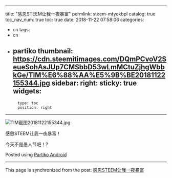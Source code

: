 
---
title: "感恩STEEM让我一夜暴富"
permlink: steem-mtyokbpl
catalog: true
toc_nav_num: true
toc: true
date: 2018-11-22 07:58:06
categories:
- cn
tags:
- cn
- partiko
thumbnail: https://cdn.steemitimages.com/DQmPCvoV2SeueSohAsJUp7CMSbbD53wLmMCtuZjhgWbbkGe/TIM%E6%88%AA%E5%9B%BE20181122155344.jpg
sidebar:
    right:
        sticky: true
widgets:
    -
        type: toc
        position: right
---


![TIM截图20181122155344.jpg](https://cdn.steemitimages.com/DQmPCvoV2SeueSohAsJUp7CMSbbD53wLmMCtuZjhgWbbkGe/TIM%E6%88%AA%E5%9B%BE20181122155344.jpg)

感恩STEEM让我一夜暴富！

今天不是愚人节吧！?

Posted using [Partiko Android](https://steemit.com/@partiko-android)

- - -

This page is synchronized from the post: [感恩STEEM让我一夜暴富](https://steemit.com/@yellowbird/steem-mtyokbpl)
